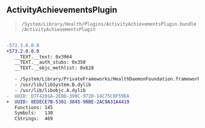 ## ActivityAchievementsPlugin

> `/System/Library/Health/Plugins/ActivityAchievementsPlugin.bundle/ActivityAchievementsPlugin`

```diff

-572.3.0.0.0
+573.2.0.0.0
   __TEXT.__text: 0x3964
   __TEXT.__auth_stubs: 0x350
   __TEXT.__objc_methlist: 0x628

   - /System/Library/PrivateFrameworks/HealthDaemonFoundation.framework/HealthDaemonFoundation
   - /usr/lib/libSystem.B.dylib
   - /usr/lib/libobjc.A.dylib
-  UUID: D7F4201A-2E0D-399C-972D-14C75C8F59EA
+  UUID: 8EDECE7B-5381-3845-98BE-2AC9A31A4419
   Functions: 145
   Symbols:   130
   CStrings:  469

```
